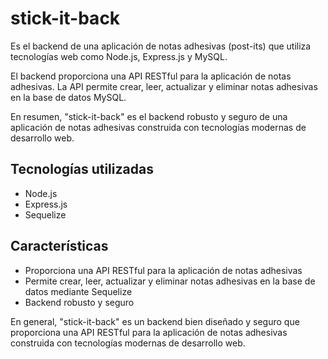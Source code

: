 # stick-it-back

Es el backend de una aplicación de notas adhesivas (post-its) que utiliza tecnologías web como Node.js, Express.js y MySQL.

El backend proporciona una API RESTful para la aplicación de notas adhesivas. La API permite crear, leer, actualizar y eliminar notas adhesivas en la base de datos MySQL.

En resumen, "stick-it-back" es el backend robusto y seguro de una aplicación de notas adhesivas construida con tecnologías modernas de desarrollo web.

## Tecnologías utilizadas

- Node.js
- Express.js
- Sequelize

## Características

- Proporciona una API RESTful para la aplicación de notas adhesivas
- Permite crear, leer, actualizar y eliminar notas adhesivas en la base de datos mediante Sequelize
- Backend robusto y seguro

En general, "stick-it-back" es un backend bien diseñado y seguro que proporciona una API RESTful para la aplicación de notas adhesivas construida con tecnologías modernas de desarrollo web.
